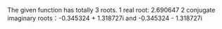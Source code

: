 The given function has totally 3 roots.
1 real root: 2.690647
2 conjugate imaginary roots：-0.345324 + 1.318727i and -0.345324 - 1.318727i
